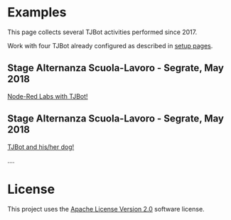 # Examples

This page collects several TJBot activities performed since 2017.

Work with four TJBot already configured as described in [setup pages](https://github.com/fmanclossi/TJBot-playbook/tree/master/setup).


## Stage Alternanza Scuola-Lavoro - Segrate, May 2018
[Node-Red Labs with TJBot!](https://github.com/fmanclossi/TJBot-playbook/tree/master/examples/Segrate_ASL2018)

## Stage Alternanza Scuola-Lavoro - Segrate, May 2018
[TJBot and his/her dog!](https://github.com/fmanclossi/TJBot-playbook/tree/master/examples/Doggy)


....

# License  
This project uses the [Apache License Version 2.0](../../LICENSE) software license.  

